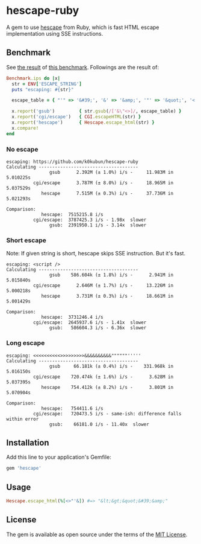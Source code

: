# hescape-ruby

A gem to use [hescape](https://github.com/k0kubun/hescape) from Ruby, which is fast HTML escape implementation using SSE instructions.

## Benchmark

See [the result](https://app.wercker.com/k0kubun/hescape-ruby/runs/build/57b09e1de8960a01001b3811) of [this benchmark](https://github.com/k0kubun/hescape-ruby/blob/v0.1.0/benchmark/benchmark.rb). Followings are the result of:

```ruby
Benchmark.ips do |x|
  str = ENV['ESCAPE_STRING']
  puts "escaping: #{str}"

  escape_table = { "'" => '&#39;', '&' => '&amp;', '"' => '&quot;', '<' => '&lt;', '>' => '&gt;', }

  x.report('gsub')         { str.gsub(/['&\"<>]/, escape_table) }
  x.report('cgi/escape')   { CGI.escapeHTML(str) }
  x.report('hescape')      { Hescape.escape_html(str) }
  x.compare!
end
```

### No escape
```
escaping: https://github.com/k0kubun/hescape-ruby
Calculating -------------------------------------
                gsub      2.392M (± 1.0%) i/s -     11.983M in   5.010225s
          cgi/escape      3.787M (± 8.0%) i/s -     18.965M in   5.037529s
             hescape      7.515M (± 0.3%) i/s -     37.736M in   5.021293s

Comparison:
             hescape:  7515215.8 i/s
          cgi/escape:  3787425.3 i/s - 1.98x  slower
                gsub:  2391950.1 i/s - 3.14x  slower
```

### Short escape
Note: If given string is short, hescape skips SSE instruction. But it's fast.

```
escaping: <script />
Calculating -------------------------------------
                gsub    586.604k (± 1.8%) i/s -      2.941M in   5.015840s
          cgi/escape      2.646M (± 1.7%) i/s -     13.226M in   5.000218s
             hescape      3.731M (± 0.3%) i/s -     18.661M in   5.001429s

Comparison:
             hescape:  3731246.4 i/s
          cgi/escape:  2645937.6 i/s - 1.41x  slower
                gsub:   586604.3 i/s - 6.36x  slower
```

### Long escape

```
escaping: <<<<<<<<<<>>>>>>>>>&&&&&&&&&&""""""'''''
Calculating -------------------------------------
                gsub     66.181k (± 0.4%) i/s -    331.968k in   5.016150s
          cgi/escape    720.474k (± 1.6%) i/s -      3.628M in   5.037395s
             hescape    754.412k (± 8.2%) i/s -      3.801M in   5.070904s

Comparison:
             hescape:   754411.6 i/s
          cgi/escape:   720473.5 i/s - same-ish: difference falls within error
                gsub:    66181.0 i/s - 11.40x  slower
```

## Installation

Add this line to your application's Gemfile:

```ruby
gem 'hescape'
```

## Usage

```ruby
Hescape.escape_html(%[<>"'&]) #=> "&lt;&gt;&quot;&#39;&amp;"
```

## License

The gem is available as open source under the terms of the [MIT License](http://opensource.org/licenses/MIT).
